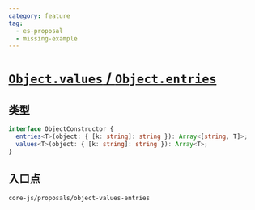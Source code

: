 ```yaml
---
category: feature
tag:
  - es-proposal
  - missing-example
---
```


# [`Object.values` / `Object.entries`](https://github.com/tc39/proposal-object-values-entries)

## 类型

```ts
interface ObjectConstructor {
  entries<T>(object: { [k: string]: string }): Array<[string, T]>;
  values<T>(object: { [k: string]: string }): Array<T>;
}
```

## 入口点

```
core-js/proposals/object-values-entries
```
